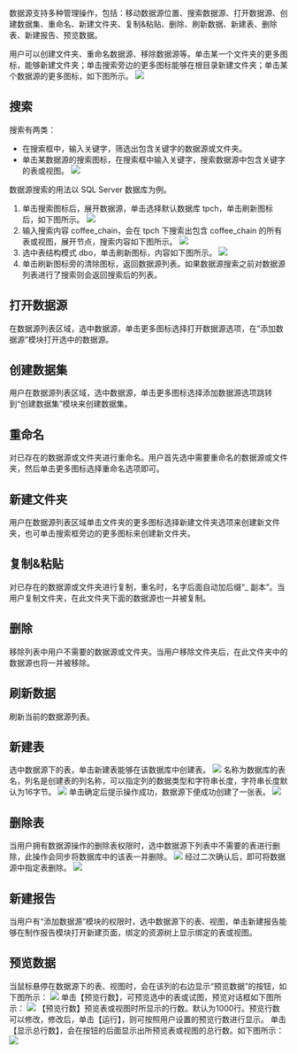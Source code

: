数据源支持多种管理操作，包括：移动数据源位置、搜索数据源、打开数据源、创建数据集、重命名、新建文件夹、复制&粘贴、删除、刷新数据、新建表、删除表、新建报告、预览数据。

用户可以创建文件夹、重命名数据源、移除数据源等。单击某一个文件夹的更多图标，能够新建文件夹；单击搜索旁边的更多图标能够在根目录新建文件夹；单击某个数据源的更多图标，如下图所示。
![](https://main.qcloudimg.com/raw/8190d3b9c0ea46091497af7ef1ab5b6d.png)
## 搜索
搜索有两类：
- 在搜索框中，输入关键字，筛选出包含关键字的数据源或文件夹。
-	单击某数据源的搜索图标，在搜索框中输入关键字，搜索数据源中包含关键字的表或视图。
 ![](https://main.qcloudimg.com/raw/dd258a8d99f4bbe51f0bc56d6d7a0e98.png)
 
数据源搜索的用法以 SQL Server 数据库为例。
1. 单击搜索图标后，展开数据源，单击选择默认数据库 tpch，单击刷新图标后，如下图所示。
 ![](https://main.qcloudimg.com/raw/abc7747ca4f53d091c0da3c3c9f10b07.png)
2. 输入搜索内容 coffee_chain，会在 tpch 下搜索出包含 coffee_chain 的所有表或视图，展开节点，搜索内容如下图所示。
 ![](https://main.qcloudimg.com/raw/e09ea167762f7619b64a6afad4f61561.png)
3. 选中表结构模式 dbo，单击刷新图标，内容如下图所示。
 ![](https://main.qcloudimg.com/raw/df56e7d5d9896f8077bcfac920ba18cf.png)
4. 单击刷新图标旁的清除图标，返回数据源列表。如果数据源搜索之前对数据源列表进行了搜索则会返回搜索后的列表。

## 打开数据源
在数据源列表区域，选中数据源，单击更多图标选择打开数据源选项，在“添加数据源”模块打开选中的数据源。

## 创建数据集
用户在数据源列表区域，选中数据源，单击更多图标选择添加数据源选项跳转到“创建数据集”模块来创建数据集。

## 重命名
对已存在的数据源或文件夹进行重命名。用户首先选中需要重命名的数据源或文件夹，然后单击更多图标选择重命名选项即可。

## 新建文件夹
用户在数据源列表区域单击文件夹的更多图标选择新建文件夹选项来创建新文件夹，也可单击搜索框旁边的更多图标来创建新文件夹。

## 复制&粘贴
对已存在的数据源或文件夹进行复制，重名时，名字后面自动加后缀“\_ 副本”。当用户复制文件夹，在此文件夹下面的数据源也一并被复制。

## 删除
移除列表中用户不需要的数据源或文件夹。当用户移除文件夹后，在此文件夹中的数据源也将一并被移除。

## 刷新数据
刷新当前的数据源列表。

## 新建表
选中数据源下的表，单击新建表能够在该数据库中创建表。
 ![](https://main.qcloudimg.com/raw/d36dd63c144bb94adb7906d7b0be08aa.png)
名称为数据库的表名，列名是创建表的列名称，可以指定列的数据类型和字符串长度，字符串长度默认为16字节。
 ![](https://main.qcloudimg.com/raw/8851b2f471a6e12ae17ba378131e790c.png)
单击确定后提示操作成功，数据源下便成功创建了一张表。
 ![](https://main.qcloudimg.com/raw/b40e35e6c75d43ba5ce5412ec5f1a4bf.png)

## 删除表
当用户拥有数据源操作的删除表权限时，选中数据源下列表中不需要的表进行删除，此操作会同步将数据库中的该表一并删除。
 ![](https://main.qcloudimg.com/raw/4caa80bfbe2d2b465bb424e1d81fb2f2.png)
经过二次确认后，即可将数据源中指定表删除。
![](https://main.qcloudimg.com/raw/ab639dec4ae269d016888894fbdef652.png)
 

## 新建报告
当用户有“添加数据源”模块的权限时，选中数据源下的表、视图，单击新建报告能够在制作报告模块打开新建页面，绑定的资源树上显示绑定的表或视图。

## 预览数据
当鼠标悬停在数据源下的表、视图时，会在该列的右边显示“预览数据”的按钮，如下图所示：
 ![](https://main.qcloudimg.com/raw/d88cba467de63856cac49bc35d9b8953.png)
单击【预览行数】，可预览选中的表或试图，预览对话框如下图所示：
 ![](https://main.qcloudimg.com/raw/2de69ba3424b4dbcbadb6ab5b5e441f4.png)
【预览行数】预览表或视图时所显示的行数。默认为1000行。预览行数可以修改，修改后，单击【运行】，则可按照用户设置的预览行数进行显示。
单击【显示总行数】，会在按钮的后面显示出所预览表或视图的总行数。如下图所示：
  ![](https://main.qcloudimg.com/raw/cc31f1a4e961f1879cea2158a276ced8.png)
